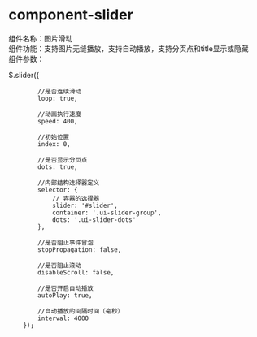 # component-slider
组件名称：图片滑动<br>
组件功能：支持图片无缝播放，支持自动播放，支持分页点和title显示或隐藏<br>
组件参数：

$.slider({

            //是否连续滑动
            loop: true,

            //动画执行速度
            speed: 400,

            //初始位置
            index: 0,

            //是否显示分页点
            dots: true,

            //内部结构选择器定义
            selector: {
                // 容器的选择器
                slider: '#slider',
                container: '.ui-slider-group',
                dots: '.ui-slider-dots'
            },

            //是否阻止事件冒泡
            stopPropagation: false,

            //是否阻止滚动
            disableScroll: false,

            //是否开启自动播放
            autoPlay: true,

            //自动播放的间隔时间（毫秒）
            interval: 4000
        });
